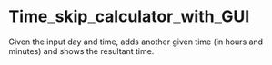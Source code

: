 # Time_skip_calculator_with_GUI
Given the input day and time, adds another given time (in hours and minutes) and shows the resultant time.
